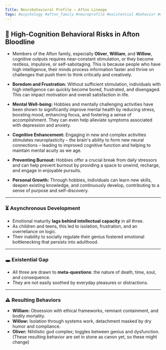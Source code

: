 ```yaml
---
Title: Neurobehavioral Profile — Afton Lineage
Tags: #psychology #afton_family #neuroprofile #existential #behavior #mental_health
---
```


## 🧠 High-Cognition Behavioral Risks in Afton Bloodline

- Members of the Afton family, especially **Oliver**, **William**, and **Willow**, cognitive outputs requires near-constant stimulation, or they become restless, impulsive, or self-sabotaging. This is because people who have high intelligence, their minds process information faster and thrive on challenges that push them to think critically and creatively. 

- **Boredom and Frustration:** Without sufficient stimulation, individuals with high intelligence can quickly become bored, frustrated, and disengaged. This can impact motivation and overall satisfaction in life.
- **Mental Well-being:** Hobbies and mentally challenging activities have been shown to significantly improve mental health by reducing stress, boosting mood, enhancing focus, and fostering a sense of accomplishment. They can even help alleviate symptoms associated with depression and anxiety.
- **Cognitive Enhancement:** Engaging in new and complex activities stimulates neuroplasticity – the brain's ability to form new neural connections – leading to improved cognitive function and helping to maintain mental acuity as we age.
- **Preventing Burnout:** Hobbies offer a crucial break from daily stressors and can help prevent burnout by providing a space to unwind, recharge, and engage in enjoyable pursuits.
- **Personal Growth:** Through hobbies, individuals can learn new skills, deepen existing knowledge, and continuously develop, contributing to a sense of purpose and self-discovery.

---

### ⏳ Asynchronous Development
- Emotional maturity **lags behind intellectual capacity** in all three.
- As children and teens, this led to isolation, frustration, and an overreliance on logic.
- Their inability to socially regulate their genius fostered emotional bottlenecking that persists into adulthood.

---

### 🕳️ Existential Gap
- All three are drawn to **meta-questions**: the nature of death, time, soul, and consequence.
- They are not easily soothed by everyday pleasures or distractions.

---

### ⚠️ Resulting Behaviors
- **William:** Obsession with ethical frameworks, remnant containment, and bodily mortality.
- **Willow:** Isolation through systems work, detachment masked by dry humor and compliance.
- **Oliver:** Nihilistic god complex; toggles between genius and dysfunction.
(These resulting behavior are set in stone as canon yet, so these might change)